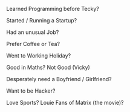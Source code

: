 Learned Programming before Tecky?

Started / Running a Startup?

Had an unusual Job?

Prefer Coffee or Tea?

Went to Working Holiday? 

Good in Maths? Not Good (Vicky)

Desperately need a Boyfriend / Girlfriend?

Want to be Hacker?

Love Sports?
Louie
Fans of Matrix (the movie)?